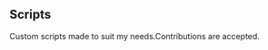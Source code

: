 ## Scripts
Custom scripts made to suit my needs.Contributions are accepted.









































































